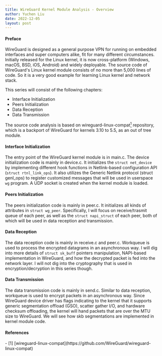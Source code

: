 ```yaml
---
title: WireGuard Kernel Module Analysis - Overview
author: Yuchen Liu
date: 2022-12-05
layout: post
---
```


#### Preface

WireGuard is designed as a general purpose VPN for running on embedded interfaces and super computers alike, fit for many different circumstances. Initially released for the Linux kernel, it is now cross-platform (Windows, macOS, BSD, iOS, Android) and widely deployable.
The source code of WireGuard's Linux kernel module consists of no more than 5,000 lines of code. So it is a very good example for learning Linux kernel and network stack.

This series will consist of the following chapters:
* Interface Initialization
* Peers Initialization
* Data Reception
* Data Transmission

The source code analysis is based on wireguard-linux-compat[<sup>1</sup>](#refer-anchor-1) repository, which is a backport of WireGuard for kernels 3.10 to 5.5, as an out of tree module.

#### Interface Initialization
The entry point of the WireGuard kernel module is in main.c. The device initialization code is mainly in device.c. It initializes the `struct net_device` by implementing different hook functions in Netlink-based configuration API (`struct rtnl_link_ops`). It also utilizes the Generic Netlink protocol (struct genl_ops) to
register customized messages that will be used in userspace `wg` program. A UDP socket is created when the kernel module is loaded.

#### Peers Initialization
The peers initialization code is mainly in peer.c. It initializes all kinds of attributes in `struct wg_peer`. Specifically, I will focus on receive/trasmit queue of each peer, as well as the `struct napi_struct` of each peer, both of which will be used in data reception and transmission.

#### Data Reception
The data reception code is mainly in receive.c and peer.c. Workqueue is used to process the encrypted datagrams in an asynchronous way. I will dig into more details of `struct sk_buff` pointers manipulation, NAPI-based implementation in WireGuard, and how the decrypted packet is fed into the network layer. I will not dig into the cryptography that is used in encryption/decryption in this series though.


#### Data Transmission
The data transmission code is mainly in send.c. Similar to data reception, workqueue is used to encrypt packets in an asynchronous way. Since WireGuard device driver has flags indicating to the kernel that it supports generic segmentation offload (GSO), scatter gather I/O, and hardware checksum offloading, the kernel will hand packets that are over the MTU size to WireGuard. We will see how skb segmentations are implemented in kernel module code.


#### References
<div id="refer-anchor-1"></div>
- [1] [wireguard-linux-compat](https://github.com/WireGuard/wireguard-linux-compat)
